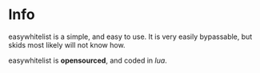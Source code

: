# Info

easywhitelist is a simple, and easy to use. It is very easily bypassable, but skids most likely will not know how.

easywhitelist is **opensourced**, and coded in *lua*.
